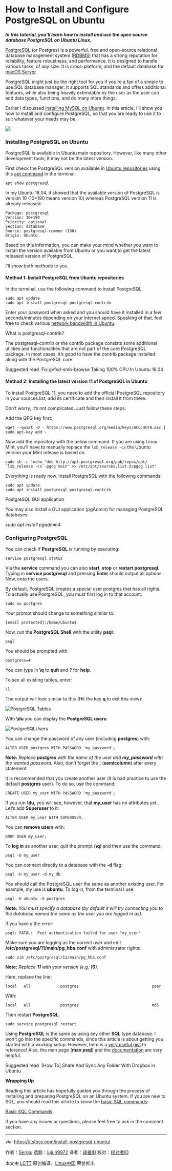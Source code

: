 [#]: collector: (lujun9972)
[#]: translator: ( )
[#]: reviewer: ( )
[#]: publisher: ( )
[#]: url: ( )
[#]: subject: (How to Install and Configure PostgreSQL on Ubuntu)
[#]: via: (https://itsfoss.com/install-postgresql-ubuntu/)
[#]: author: (Sergiu https://itsfoss.com/author/sergiu/)

How to Install and Configure PostgreSQL on Ubuntu
======

_**In this tutorial, you’ll learn how to install and use the open source database PostgreSQL on Ubuntu Linux.**_

[PostgreSQL][1] (or Postgres) is a powerful, free and open-source relational database management system ([RDBMS][2]) that has a strong reputation for reliability, feature robustness, and performance. It is designed to handle various tasks, of any size. It is cross-platform, and the default database for [macOS Server][3].

PostgreSQL might just be the right tool for you if you’re a fan of a simple to use SQL database manager. It supports SQL standards and offers additional features, while also being heavily extendable by the user as the user can add data types, functions, and do many more things.

Earlier I discussed [installing MySQL on Ubuntu][4]. In this article, I’ll show you how to install and configure PostgreSQL, so that you are ready to use it to suit whatever your needs may be.

![][5]

### Installing PostgreSQL on Ubuntu

PostgreSQL is available in Ubuntu main repository. However, like many other development tools, it may not be the latest version.

First check the PostgreSQL version available in [Ubuntu repositories][6] using this [apt command][7] in the terminal:

```
apt show postgresql
```

In my Ubuntu 18.04, it showed that the available version of PostgreSQL is version 10 (10+190 means version 10) whereas PostgreSQL version 11 is already released.

```
Package: postgresql
Version: 10+190
Priority: optional
Section: database
Source: postgresql-common (190)
Origin: Ubuntu
```

Based on this information, you can make your mind whether you want to install the version available from Ubuntu or you want to get the latest released version of PostgreSQL.

I’ll show both methods to you.

#### Method 1: Install PostgreSQL from Ubuntu repositories

In the terminal, use the following command to install PostgreSQL

```
sudo apt update
sudo apt install postgresql postgresql-contrib
```

Enter your password when asked and you should have it installed in a few seconds/minutes depending on your internet speed. Speaking of that, feel free to check various [network bandwidth in Ubuntu][8].

What is postgresql-contrib?

The postgresql-contrib or the contrib package consists some additional utilities and functionalities that are not part of the core PostgreSQL package. In most cases, it’s good to have the contrib package installed along with the PostgreSQL core.

[][9]

Suggested read  Fix gvfsd-smb-browse Taking 100% CPU In Ubuntu 16.04

#### Method 2: Installing the latest version 11 of PostgreSQL in Ubuntu

To install PostgreSQL 11, you need to add the official PostgreSQL repository in your sources.list, add its certificate and then install it from there.

Don’t worry, it’s not complicated. Just follow these steps.

Add the GPG key first:

```
wget --quiet -O - https://www.postgresql.org/media/keys/ACCC4CF8.asc | sudo apt-key add -
```

Now add the repository with the below command. If you are using Linux Mint, you’ll have to manually replace the `lsb_release -cs` the Ubuntu version your Mint release is based on.

```
sudo sh -c 'echo "deb http://apt.postgresql.org/pub/repos/apt/ `lsb_release -cs`-pgdg main" >> /etc/apt/sources.list.d/pgdg.list'
```

Everything is ready now. Install PostgreSQL with the following commands:

```
sudo apt update
sudo apt install postgresql postgresql-contrib
```

PostgreSQL GUI application

You may also install a GUI application (pgAdmin) for managing PostgreSQL databases:

_sudo apt install pgadmin4_

### Configuring PostgreSQL

You can check if **PostgreSQL** is running by executing:

```
service postgresql status
```

Via the **service** command you can also **start**, **stop** or **restart** **postgresql**. Typing in **service postgresql** and pressing **Enter** should output all options. Now, onto the users.

By default, PostgreSQL creates a special user postgres that has all rights. To actually use PostgreSQL, you must first log in to that account:

```
sudo su postgres
```

Your prompt should change to something similar to:

```
[email protected]:/home/ubuntu$
```

Now, run the **PostgreSQL Shell** with the utility **psql**:

```
psql
```

You should be prompted with:

```
postgress=#
```

You can type in **\q** to **quit** and **\?** for **help**.

To see all existing tables, enter:

```
\l
```

The output will look similar to this (Hit the key **q** to exit this view):

![PostgreSQL Tables][10]

With **\du** you can display the **PostgreSQL users**:

![PostgreSQLUsers][11]

You can change the password of any user (including **postgres**) with:

```
ALTER USER postgres WITH PASSWORD 'my_password';
```

**Note:** _Replace **postgres** with the name of the user and **my_password** with the wanted password._ Also, don’t forget the **;** (**semicolumn**) after every statement.

It is recommended that you create another user (it is bad practice to use the default **postgres** user). To do so, use the command:

```
CREATE USER my_user WITH PASSWORD 'my_password';
```

If you run **\du**, you will see, however, that **my_user** has no attributes yet. Let’s add **Superuser** to it:

```
ALTER USER my_user WITH SUPERUSER;
```

You can **remove users** with:

```
DROP USER my_user;
```

To **log in** as another user, quit the prompt (**\q**) and then use the command:

```
psql -U my_user
```

You can connect directly to a database with the **-d** flag:

```
psql -U my_user -d my_db
```

You should call the PostgreSQL user the same as another existing user. For example, my use is **ubuntu**. To log in, from the terminal I use:

```
psql -U ubuntu -d postgres
```

**Note:** _You must specify a database (by default it will try connecting you to the database named the same as the user you are logged in as)._

If you have a the error:

```
psql: FATAL:  Peer authentication failed for user "my_user"
```

Make sure you are logging as the correct user and edit **/etc/postgresql/11/main/pg_hba.conf** with administrator rights:

```
sudo vim /etc/postgresql/11/main/pg_hba.conf
```

**Note:** _Replace **11** with your version (e.g. **10**)._

Here, replace the line:

```
local   all             postgres                                peer
```

With:

```
local   all             postgres                                md5
```

Then restart **PostgreSQL**:

```
sudo service postgresql restart
```

Using **PostgreSQL** is the same as using any other **SQL** type database. I won’t go into the specific commands, since this article is about getting you started with a working setup. However, here is a [very useful gist][12] to reference! Also, the man page (**man psql**) and the [documentation][13] are very helpful.

[][14]

Suggested read  [How To] Share And Sync Any Folder With Dropbox in Ubuntu

**Wrapping Up**

Reading this article has hopefully guided you through the process of installing and preparing PostgreSQL on an Ubuntu system. If you are new to SQL, you should read this article to know the [basic SQL commands][15]:

[Basic SQL Commands][15]

If you have any issues or questions, please feel free to ask in the comment section.

--------------------------------------------------------------------------------

via: https://itsfoss.com/install-postgresql-ubuntu/

作者：[Sergiu][a]
选题：[lujun9972][b]
译者：[译者ID](https://github.com/译者ID)
校对：[校对者ID](https://github.com/校对者ID)

本文由 [LCTT](https://github.com/LCTT/TranslateProject) 原创编译，[Linux中国](https://linux.cn/) 荣誉推出

[a]: https://itsfoss.com/author/sergiu/
[b]: https://github.com/lujun9972
[1]: https://www.postgresql.org/
[2]: https://www.codecademy.com/articles/what-is-rdbms-sql
[3]: https://www.apple.com/in/macos/server/
[4]: https://itsfoss.com/install-mysql-ubuntu/
[5]: https://i1.wp.com/itsfoss.com/wp-content/uploads/2019/08/install-postgresql-ubuntu.png?resize=800%2C450&ssl=1
[6]: https://itsfoss.com/ubuntu-repositories/
[7]: https://itsfoss.com/apt-command-guide/
[8]: https://itsfoss.com/network-speed-monitor-linux/
[9]: https://itsfoss.com/fix-gvfsd-smb-high-cpu-ubuntu/
[10]: https://i2.wp.com/itsfoss.com/wp-content/uploads/2019/07/postgresql_tables.png?fit=800%2C303&ssl=1
[11]: https://i1.wp.com/itsfoss.com/wp-content/uploads/2019/07/postgresql_users.png?fit=800%2C244&ssl=1
[12]: https://gist.github.com/Kartones/dd3ff5ec5ea238d4c546
[13]: https://www.postgresql.org/docs/manuals/
[14]: https://itsfoss.com/sync-any-folder-with-dropbox/
[15]: https://itsfoss.com/basic-sql-commands/
